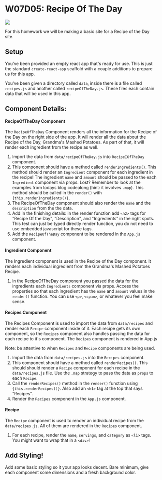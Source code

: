 # W07D05:  Recipe Of The Day

![](https://i.imgur.com/iMof4nV.png)

For this homework we will be making a basic site for a Recipe of the Day site.

## Setup
You've been provided an empty react app that's ready for use.  This is just the standard `create-react-app` scaffold with a couple additions to prepare us for this app.

You've been given a directory called `data`, inside there is a file called `recipes.js` and another called `recipeOfTheDay.js`.  These files each contain data that will be used in this app.

## Component Details:

#### RecipeOfTheDay Component
The `RecipeOfTheDay` Component renders all the information for the Recipe of the Day on the right side of the app.  It will render all the data about the Recipe of the Day, Grandma's Mashed Potatoes.  As part of that, it will render each ingredient from the recipe as well.

1.  Import the data from `data/recipeOfTheDay.js` into `RecipeIOfTheDay` component.
2.  This component should have a method called `renderIngredients()`.  This method should render an `Ingredient` component for each ingredient in the recipe! The ingredient `name` and `amount` should be passed to the each `Ingredient` component via props.  Lost?  Remember to look at the examples from todays blog codealong (hint: it involves `.map`).  This method should be called in the `render()` with `{this.renderIngredients()}`.
3.  The RecipeOfTheDay component should also render the `name` and the `description` from the the data.
4.  Add in the finishing details:  in the render function add `<h2>` tags for "Recipe Of the Day", "Description", and "Ingredients" in the right spots.  This test can just be typed directly render function, you do not need to use embedded javascript for these tags.
5.  Add the `RecipeOfTheDay` component to be rendered in the `App.js` component.

#### Ingredient Component
The Ingredient component is used in the Recipe of the Day component.  It renders each individual ingredient from the Grandma's Mashed Potatoes Recipe.

1.  In the RecipeOfTheDay component you passed the data for the ingredients each `Ingredients` component via props.  Access the properties so that each ingredient has the `name` and `amount` values in the `render()` function.  You can use `<p>`, `<span>`, or whatever you feel make sense.

#### Recipes Component
The Recipes Component is used to import the data from `data/recipes` and render each `Recipe` component inside of it.  Each recipe gets its own component, so the `Recipes` component also handles passing the data for each recipe to it's component.  The `Recipes` component is rendered in App.js

Note:  be attentive to when `Recipes` and `Recipe` components are being used.

1.  Import the data from `data/recipes.js` into the `Recipes` component.
2.  This component should have a method called `renderRecipes()`.  This should should render a `Recipe` component for each recipe in the `data/recipes.js` file.  Use the `.map` strategy to pass the data as `props` to each `Recipe`.
3.  Call the `renderRecipes()` method in the `render()` function using `{this.renderRecipes()}`.  Also add an `<h1>` tag at the top that says "Recipes".
4.  Render the `Recipes` component in the `App.js` component.

#### Recipe
The `Recipe` component is used to render an individual recipe from the `data/recipes.js`.  All of them are rendered in the `Recipes` component.

1. For each recipe, render the `name`, `servings`, and `category` as `<li>` tags.  You might want to wrap that in a `<div>`!

## Add Styling!
Add some basic styling so it your app looks decent.  Bare minimum, give each component some dimensions and a fresh background color.

